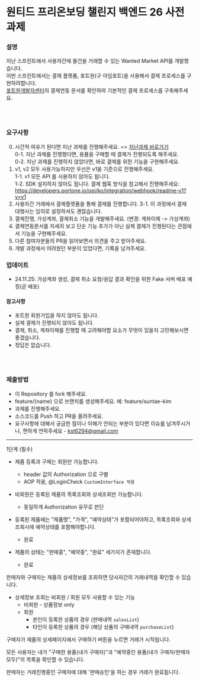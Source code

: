 # 원티드 프리온보딩 챌린지 백엔드 26 사전과제

### 설명
지난 스프린트에서 사용자간에 물건을 거래할 수 있는 Wanted Market API를 개발했습니다. <br>
이번 스프린트에서는 결제 플랫폼, 포트원(구 아임포트)을 사용해서 결제 프로세스를 구현하려합니다. <br>
[포트원개발자센터](https://developers.portone.io/opi/ko/readme?v=v1)의 결제연동 문서를 확인하여 기본적인 결제 프로세스를 구축해주세요.

<br>
<br>

### 요구사항

0. 시간적 여유가 된다면 지난 과제를 진행해주세요. => [지난과제 바로가기](https://github.com/kst6294/wanted-preonboarding-challenge-backend-20) <br>
0-1. 지난 과제를 진행했다면, 용품을 구매할 때 결제가 진행되도록 해주세요. <br>
0-2. 지난 과제를 진행하지 않았다면, 바로 결제를 위한 기능을 구현해주세요.
1. v1, v2 모두 사용가능하지만 우선은 v1을 기준으로 진행해주세요. <br>
1-1. v1 모든 API 를 사용하지 않아도 됩니다. <br>
1-2. SDK 설치하지 않아도 됩니다. 결제 웹훅 방식을 참고해서 진행해주세요: https://developers.portone.io/opi/ko/integration/webhook/readme-v1?v=v1
3. 사용자간 거래에서 결제플랫폼을 통해 결제를 진행합니다.
3-1. 이 과정에서 결제 대행사는 임의로 설정하셔도 괜찮습니다. <br>
4. 결제진행, 가상계좌, 결제취소 기능을 개발해주세요. (변경: 계좌이체 -> 가상계좌) <br>
5. 결제연동문서를 자세히 보고 단순 기능 추가가 아닌 실제 결제가 진행된다는 관점에서 기능을 구현해주세요.
6. 다른 참여자분들의 PR을 읽어보면서 의견을 주고 받아주세요.
7. 개발 과정에서 어려웠던 부분이 있었다면, 기록을 남겨주세요.

### 업데이트
- 24.11.25: 가상계좌 생성, 결제 취소 요청/응답 결과 확인을 위한 Fake 서버 배포 예정(곧 배포)


#### 참고사항
- 포트원 회원가입을 하지 않아도 됩니다.
- 실제 결제가 진행되지 않아도 됩니다.
- 결제, 취소, 계좌이체를 진행할 때 고려해야할 요소가 무엇이 있을지 고민해보시면 좋겠습니다.
- 정답은 없습니다.


<br>
<br>


### 제출방법
- 이 Repository 를 fork 해주세요.
- feature/{name} 으로 브랜치를 생성해주세요. 예: feature/suntae-kim
- 과제를 진행해주세요.
- 소스코드를 Push 하고 PR을 올려주세요.
- 요구사항에 대해서 궁금한 점이나 이해가 안되는 부분이 있다면 이슈를 남겨주시거나, 편하게 연락주세요 - kst6294@gmail.com


---
1단계 (필수)
- 제품 등록과 구매는 회원만 가능합니다.
  - header 값의 Authorization 으로 구별
  - AOP 적용, @LoginCheck `CustomInterface 적용`

- 비회원은 등록된 제품의 목록조회와 상세조회만 가능합니다.
  - 동일하게 Authorization 유무로 판단

- 등록된 제품에는 "제품명", "가격", "예약상태"가 포함되어야하고, 목록조회와 상세조회시에 예약상태를 포함해야합니다.
  - 완료 
- 제품의 상태는 "판매중", "예약중", "완료" 세가지가 존재합니다.
  - 완료

판매자와 구매자는 제품의 상세정보를 조회하면 당사자간의 거래내역을 확인할 수 있습니다.
- 상세정보 조회는 비회원 / 회원 모두 사용할 수 있는 기능
  - 비회원 - 상품정보 only
  - 회원
    - 본인이 등록한 상품의 경우 (판매내역 `salesList`)
    - 타인이 등록한 상품의 경우 (해당 상품의 구매내역 `purchaseList`)

구매자가 제품의 상세페이지에서 구매하기 버튼을 누르면 거래가 시작됩니다.

모든 사용자는 내가 "구매한 용품(내가 구매자)"과 "예약중인 용품(내가 구매자/판매자 모두)"의 목록을 확인할 수 있습니다.

판매자는 거래진행중인 구매자에 대해 '판매승인'을 하는 경우 거래가 완료됩니다.